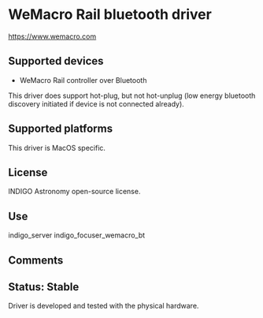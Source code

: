 # WeMacro Rail bluetooth driver

https://www.wemacro.com

## Supported devices
* WeMacro Rail controller over Bluetooth

This driver does support hot-plug, but not hot-unplug (low energy bluetooth discovery initiated if device is not connected already).

## Supported platforms

This driver is MacOS specific.

## License

INDIGO Astronomy open-source license.

## Use

indigo_server indigo_focuser_wemacro_bt

## Comments


## Status: Stable

Driver is developed and tested with the physical hardware.
